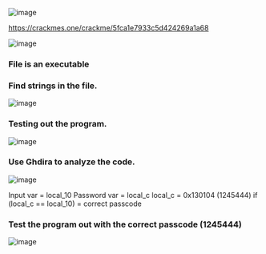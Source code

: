 ![image](https://user-images.githubusercontent.com/93418272/180906815-722a9ffb-83e2-4c8b-96c4-c92f8f70eaf5.png)

https://crackmes.one/crackme/5fca1e7933c5d424269a1a68

![image](https://user-images.githubusercontent.com/93418272/180906840-0bcc0d4b-14c9-4a6b-ae72-74c0480507dd.png)

### File is an executable

### Find strings in the file.

![image](https://user-images.githubusercontent.com/93418272/180906856-8680e8f8-781f-4a59-bcf1-64732e2c7190.png)

### Testing out the program.
![image](https://user-images.githubusercontent.com/93418272/180906879-4b7ed010-b641-4695-b321-cded0e8a1e28.png)

### Use Ghdira to analyze the code.

![image](https://user-images.githubusercontent.com/93418272/180906950-e3b67619-de2b-4462-a3fc-40c905c7734f.png)


Input var = local_10
Password var = local_c
local_c = 0x130104 (1245444)
if (local_c == local_10) = correct passcode 

### Test the program out with the correct passcode (1245444)

![image](https://user-images.githubusercontent.com/93418272/180906980-0f1613a8-32f6-4421-9e34-3fbca676acb6.png)
